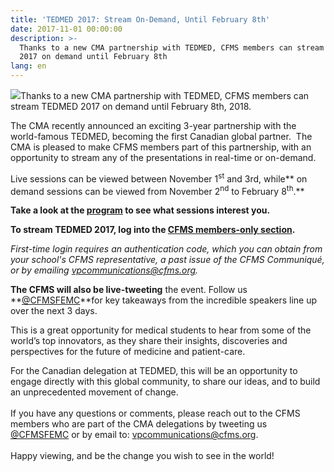 ```yaml
---
title: 'TEDMED 2017: Stream On-Demand, Until February 8th'
date: 2017-11-01 00:00:00
description: >-
  Thanks to a new CMA partnership with TEDMED, CFMS members can stream TEDMED
  2017 on demand until February 8th
lang: en
---
```



![](/uploads/versions/tedmedlive2017-1---x----3000-823x---.png)Thanks to a new CMA partnership with TEDMED, CFMS members can stream TEDMED 2017 on demand until February 8th, 2018.

The CMA recently announced an exciting 3-year partnership with the world-famous TEDMED, becoming the first Canadian global partner.&nbsp; The CMA is pleased to make CFMS members part of this partnership, with an opportunity to stream any of the presentations in real-time or on-demand.&nbsp;

Live sessions can be viewed between November 1<sup>st</sup>&nbsp;and 3rd, while** on demand sessions can be viewed from November 2<sup>nd</sup>&nbsp;to February 8<sup>th</sup>.**

**Take a look at the&nbsp;[program](http://www.tedmed.com/event/stageprogram) to see what sessions interest you.**

**To stream TEDMED 2017, log into the [CFMS members-only section](https://www.cfms.org/members/tedmed.html).**

*First-time login requires an authentication code, which you can obtain from your school's CFMS representative, a past issue of the CFMS Communiqu&eacute;, or by emailing [vpcommunications@cfms.org](javascript:void(location.href='mailto:'+String.fromCharCode(118,112,99,111,109,109,117,110,105,99,97,116,105,111,110,115,64,99,102,109,115,46,111,114,103))).*

**The CFMS will also be live-tweeting** the event. Follow us **[@CFMSFEMC](https://twitter.com/CFMSFEMC)**for key takeaways from the incredible speakers line up over the next 3 days.

This is a great opportunity for medical students to hear from some of the world’s top innovators, as they share their insights, discoveries and perspectives for the future of medicine and patient-care.&nbsp;

For the Canadian delegation at TEDMED, this will be an opportunity to engage directly with this global community, to share our ideas, and to build an unprecedented movement of change.<br><br>If you have any questions or comments, please reach out to the CFMS members who are part of the CMA delegations by tweeting us [@CFMSFEMC](https://twitter.com/CFMSFEMC) or by email to: [vpcommunications@cfms.org](javascript:void(location.href='mailto:'+String.fromCharCode(118,112,99,111,109,109,117,110,105,99,97,116,105,111,110,115,64,99,102,109,115,46,111,114,103))).<br><br>Happy viewing, and be the change you wish to see in the world!
